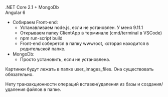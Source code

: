 .NET Core 2.1 + MongoDb <br/>
Angular 6

* Собираем Front-end:
  * Устанавливаем node.js, если не установлен. У меня 9.11.1
  * Открываем папку ClientApp в терминале (cmd/terminal в VSCode)
  * npm run-script build
  * Front-end соберется в папку wwwroot, которая находится в родительской папке.
* MongoDb:
  * Просто установить, если не установлена.

Картинки будут лежать в папке user_images_files. Она существовать обязательно.

Нету транзакционности операций вставки/удаления из базы и создания/удаления файлов в папке.
